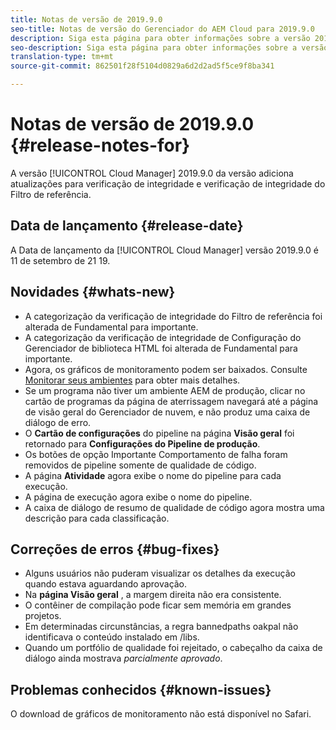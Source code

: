 ```yaml
---
title: Notas de versão de 2019.9.0
seo-title: Notas de versão do Gerenciador do AEM Cloud para 2019.9.0
description: Siga esta página para obter informações sobre a versão 2019.9.0 do Gerenciador de nuvem.
seo-description: Siga esta página para obter informações sobre a versão 2019.9.0 do Gerenciador de AEM Cloud.
translation-type: tm+mt
source-git-commit: 862501f28f5104d0829a6d2d2ad5f5ce9f8ba341

---
```


# Notas de versão de 2019.9.0 {#release-notes-for}

A versão [!UICONTROL Cloud Manager] 2019.9.0 da versão adiciona atualizações para verificação de integridade e verificação de integridade do Filtro de referência.

## Data de lançamento {#release-date}

A Data de lançamento da [!UICONTROL Cloud Manager] versão 2019.9.0 é 11 de setembro de 21 19.

## Novidades {#whats-new}

* A categorização da verificação de integridade do Filtro de referência foi alterada de Fundamental para importante.
* A categorização da verificação de integridade de Configuração do Gerenciador de biblioteca HTML foi alterada de Fundamental para importante.
* Agora, os gráficos de monitoramento podem ser baixados. Consulte [Monitorar seus ambientes](monitor-your-environments.md) para obter mais detalhes.
* Se um programa não tiver um ambiente AEM de produção, clicar no cartão de programas da página de aterrissagem navegará até a página de visão geral do Gerenciador de nuvem, e não produz uma caixa de diálogo de erro.
* O **Cartão de configurações** do pipeline na página **Visão geral** foi retornado para **Configurações do Pipeline de produção**.
* Os botões de opção Importante Comportamento de falha foram removidos de pipeline somente de qualidade de código.
* A página **Atividade** agora exibe o nome do pipeline para cada execução.
* A página de execução agora exibe o nome do pipeline.
* A caixa de diálogo de resumo de qualidade de código agora mostra uma descrição para cada classificação.

## Correções de erros {#bug-fixes}

* Alguns usuários não puderam visualizar os detalhes da execução quando estava aguardando aprovação.
* Na **página Visão geral** , a margem direita não era consistente.
* O contêiner de compilação pode ficar sem memória em grandes projetos.
* Em determinadas circunstâncias, a regra bannedpaths oakpal não identificava o conteúdo instalado em /libs.
* Quando um portfólio de qualidade foi rejeitado, o cabeçalho da caixa de diálogo ainda mostrava *parcialmente aprovado*.

## Problemas conhecidos {#known-issues}

O download de gráficos de monitoramento não está disponível no Safari.

